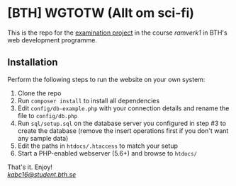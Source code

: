 [BTH] WGTOTW (Allt om sci-fi)
=============================

This is the repo for the [examination project](https://dbwebb.se/kurser/ramverk1/kmom10) in the course *ramverk1* in BTH's web development programme.


Installation
------------

Perform the following steps to run the website on your own system:

1. Clone the repo
2. Run `composer install` to install all dependencies
3. Edit `config/db-example.php` with your connection details and rename the file to `config/db.php`
4. Run `sql/setup.sql` on the database server you configured in step #3 to create the database (remove the insert operations first if you don't want any sample data)
5. Edit the paths in `htdocs/.htaccess` to match your setup
6. Start a PHP-enabled webserver (5.6+) and browse to `htdocs/`

That's it. Enjoy!  
[*kabc16@student.bth.se*](mailto:kabc16@student.bth.se)
